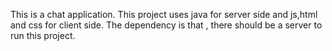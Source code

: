 This is a chat application. This project uses java for server side and js,html and css for client side.
The dependency is that , there should be a server to run this project.
